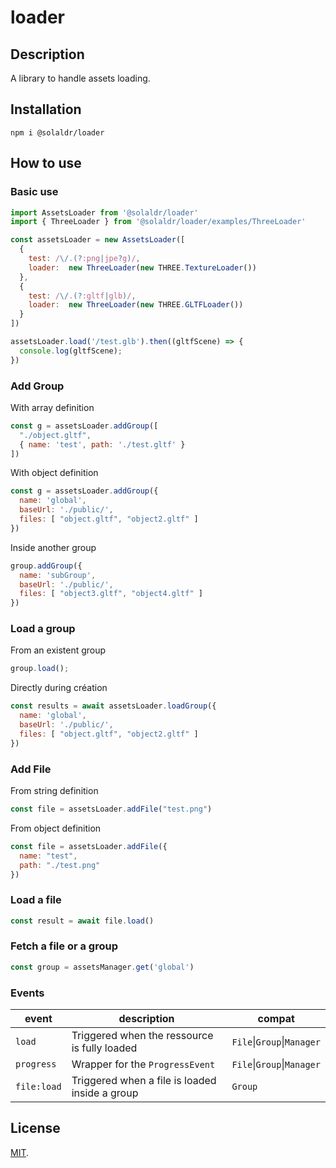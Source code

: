# loader

## Description
A library to handle assets loading.

## Installation

```
npm i @solaldr/loader
```

## How to use 

### Basic use

``` javascript
import AssetsLoader from '@solaldr/loader'
import { ThreeLoader } from '@solaldr/loader/examples/ThreeLoader'

const assetsLoader = new AssetsLoader([
  {
    test: /\/.(?:png|jpe?g)/,
    loader:  new ThreeLoader(new THREE.TextureLoader())
  },
  {
    test: /\/.(?:gltf|glb)/,
    loader:  new ThreeLoader(new THREE.GLTFLoader())
  }
])

assetsLoader.load('/test.glb').then((gltfScene) => {
  console.log(gltfScene);
})
```

### Add Group

With array definition
``` javascript
const g = assetsLoader.addGroup([
  "./object.gltf", 
  { name: 'test', path: './test.gltf' }
])
```

With object definition
``` javascript
const g = assetsLoader.addGroup({
  name: 'global',
  baseUrl: './public/',
  files: [ "object.gltf", "object2.gltf" ]
})
```

Inside another group
``` javascript
group.addGroup({
  name: 'subGroup',
  baseUrl: './public/',
  files: [ "object3.gltf", "object4.gltf" ]
})
```

### Load a group

From an existent group
``` javascript
group.load();
```

Directly during création
``` javascript
const results = await assetsLoader.loadGroup({
  name: 'global',
  baseUrl: './public/',
  files: [ "object.gltf", "object2.gltf" ]
})
```

### Add File

From string definition
``` javascript
const file = assetsLoader.addFile("test.png")
```

From object definition 
``` javascript
const file = assetsLoader.addFile({
  name: "test",
  path: "./test.png"
})
```

### Load a file
``` javascript
const result = await file.load()
```

### Fetch a file or a group

``` javascript
const group = assetsManager.get('global')
```

### Events

| event       | description                                    | compat                     |
|-------------|------------------------------------------------|----------------------------|
| `load`      | Triggered when the ressource is fully loaded   | `File`\|`Group`\|`Manager` |
| `progress`  | Wrapper for the `ProgressEvent`                | `File`\|`Group`\|`Manager` |
| `file:load` | Triggered when a file is loaded inside a group | `Group`                    |


## License

[MIT](LICENSE).
